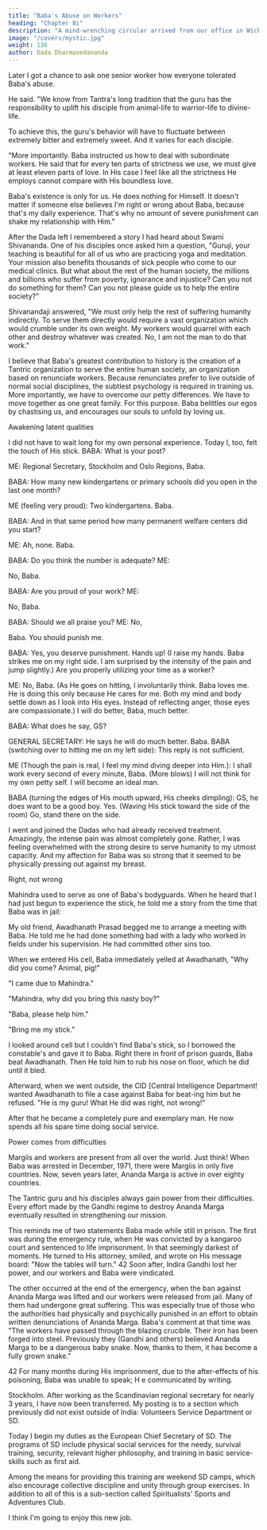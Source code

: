```yaml
---
title: "Baba's Abuse on Workers"
heading: "Chapter 8i"
description: "A mind-wrenching circular arrived from our office in Wichita. Baba is in jail in India"
image: "/covers/mystic.jpg"
weight: 136
author: Dada Dharmavedananda
---
```

 

Later I got a chance to ask one senior worker how everyone tolerated Baba's abuse. 

He said. "We know from Tantra's long tradition that the guru has the responsibility to uplift his disciple from animal-life to warrior-life to divine-life. 

To achieve this, the guru's behavior will have to fluctuate between extremely bitter and extremely sweet. And it varies for each disciple. 

"More importantly. Baba instructed us how to deal with subordinate workers. He said that for every ten parts of strictness we use, we must give at least eleven parts of love. In His case I feel like all the strictness He employs cannot compare with His boundless love. 

Baba's existence is only for us. He does nothing for Himself. It doesn't matter if 
someone else believes I'm right or wrong about Baba, because that's my daily 
experience. That's why no amount of severe punishment can shake my 
relationship with Him." 

After the Dada left I remembered a story I had heard about Swami 
Shivananda. One of his disciples once asked him a question, "Guruji, your 
teaching is beautiful for all of us who are practicing yoga and meditation. Your 
mission also benefits thousands of sick people who come to our medical 
clinics. But what about the rest of the human society, the millions and billions 
who suffer from poverty, ignorance and injustice? Can you not do something 
for them? Can you not please guide us to help the entire society?" 

Shivanandaji answered, "We must only help the rest of suffering humanity 
indirectly. To serve them directly would require a vast organization which 
would crumble under its own weight. My workers would quarrel with each 
other and destroy whatever was created. No, I am not the man to do that work." 

I believe that Baba's greatest contribution to history is the creation of a 
Tantric organization to serve the entire human society, an organization based 
on renunciate workers. Because renunciates prefer to live outside of normal 
social disciplines, the subtlest psychology is required in training us. More 
importantly, we have to overcome our petty differences. We have to move 
together as one great family. For this purpose. Baba belittles our egos by 
chastising us, and encourages our souls to unfold by loving us. 

Awakening latent qualities 

I did not have to wait long for my own personal experience. Today I, too, felt 
the touch of His stick. BABA: What is your post? 

ME: Regional Secretary, Stockholm and Oslo Regions, Baba. 

BABA: How many new kindergartens or primary schools did you open in 
the last one month? 

ME (feeling very proud): Two kindergartens. Baba. 

BABA: And in that same period how many permanent welfare centers did 
you start? 


ME: Ah, none. Baba. 

BABA: Do you think the number is adequate? ME: 

No, Baba. 

BABA: Are you proud of your work? ME: 

No, Baba. 

BABA: Should we all praise you? ME: No, 

Baba. You should punish me. 

BABA: Yes, you deserve punishment. Hands up! (I raise my hands. Baba 
strikes me on my right side. I am surprised by the intensity of the pain and 
jump slightly.) Are you properly utilizing your time as a worker? 

ME: No, Baba. (As He goes on hitting, I involuntarily think. Baba loves 
me. He is doing this only because He cares for me. Both my mind and body 
settle down as I look into His eyes. Instead of reflecting anger, those eyes are 
compassionate.) I will do better, Baba, much better. 

BABA: What does he say, GS? 

GENERAL SECRETARY: He says he will do much better. Baba. BABA 
(switching over to hitting me on my left side): This reply is not sufficient. 

ME (Though the pain is real, I feel my mind diving deeper into Him.): I 
shall work every second of every minute, Baba. (More blows) I will not think 
for my own petty self. I will become an ideal man. 

BABA (turning the edges of His mouth upward, His cheeks dimpling): GS, 
he does want to be a good boy. Yes. (Waving His stick toward the side of the 
room) Go, stand there on the side. 

I went and joined the Dadas who had already received treatment. 
Amazingly, the intense pain was almost completely gone. Rather, I was feeling 
overwhelmed with the strong desire to serve humanity to my utmost capacity. 
And my affection for Baba was so strong that it seemed to be physically 
pressing out against my breast. 

Right, not wrong 

Mahindra used to serve as one of Baba's bodyguards. When he heard that I 
had just begun to experience the stick, he told me a story from the time that 
Baba was in jail: 

My old friend, Awadhanath Prasad begged me to arrange a meeting with 
Baba. He told me he had done something bad with a lady who worked in fields under his supervision. He had committed other sins too. 

When we entered His cell, Baba immediately yelled at Awadhanath, "Why did you come? Animal, pig!" 

"I came due to Mahindra." 

"Mahindra, why did you bring this nasty boy?" 

"Baba, please help him." 

"Bring me my stick." 

I looked around cell but I couldn't find Baba's stick, so I borrowed 
the constable's and gave it to Baba. Right there in front of prison guards, Baba 
beat Awadhanath. Then He told him to rub his nose on floor, which he did until 
it bled. 

Afterward, when we went outside, the 
CID [Central Intelligence Department! wanted Awadhanath to file a case against 
Baba for beat-ing him but he refused. "He is my guru! What He did was right, 
not wrong!" 

After that he became a completely pure and exemplary man. He now spends all 
his spare time doing social service. 

Power comes from difficulties 

Margiis and workers are present from all over the world. Just think! When Baba 
was arrested in December, 1971, there were Margiis in 
only five countries. Now, seven years later, Ananda Marga is active in 
over eighty countries. 

The Tantric guru and his disciples always gain power from their difficulties. 
Every effort made by the Gandhi regime to destroy Ananda Marga eventually 
resulted in strengthening our mission. 

This reminds me of two statements Baba made while still in prison. The first 
was during the emergency rule, when He was convicted by a kangaroo court 
and sentenced to life imprisonment. In that seemingly darkest of moments. He 
turned to His attorney, smiled, and wrote on His message board: "Now the 
tables will turn." 42 Soon after, Indira Gandhi lost her power, and our workers 
and Baba were vindicated. 

The other occurred at the end of the emergency, when the ban against 
Ananda Marga was lifted and our workers were released from jail. Many of them had undergone great suffering. This was especially true of those who the authorities had physically and psychically punished in an effort 
to obtain written denunciations of Ananda Marga. Baba's comment at that time 
was "The workers have passed through the blazing crucible. Their iron has been 
forged into steel. Previously they (Gandhi and others) believed Ananda Marga 
to be a dangerous baby snake. Now, thanks to them, it has become a fully 
grown snake." 

42 For many months during His imprisonment, due to the after-effects of his poisoning, Baba 
was unable to speak; H e communicated by writing. 


Stockholm. After working as the Scandinavian regional secretary for nearly 3 years, I have now been transferred. My posting is to a section which previously did not exist outside of India: Volunteers Service Department or SD. 

Today I begin my duties as the European Chief Secretary of SD. The programs of SD include physical social services for the needy, survival training, security, relevant higher philosophy, and training in basic service-skills such as first aid. 

Among the means for providing this training are weekend SD camps, which also encourage collective discipline and unity through group exercises. In addition to all of this is a sub-section called Spiritualists' Sports and Adventures Club. 

I think I'm going to enjoy this new job. 